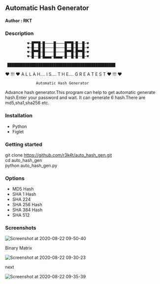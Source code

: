 <h2>Automatic Hash Generator</h2>


<h4>Author : RKT </h4>


### Description ###

        
        
        
              ♥─█▀▀█─█────█────█▀▀█─█──█─♥
              ♥─█──█─█────█────█──█─█──█─♥
              ♥─█▀▀█─█────█────█▀▀█─█▀▀█─♥
              ♥─█──█─█▄▄▄─█▄▄▄─█──█─█──█─♥

     █████████████████████████████████████████████████
 ♥ !!! ♥ A L L A H.... I S.... T H E.... G R E A T E S T ♥ !!! ♥
 
                  Automatic Hash Generator


Advance hash generator.This program can help to get automatic generate hash.Enter your password and wait. It can generate 6 hash.There are md5,sha1,sha256 etc.      

### Installation ###

<ul>
<li>Python</li>
<li>Figlet</li>
</ul>

### Getting started ###

git clone https://github.com/r3k4t/auto_hash_gen.git
<br>
cd auto_hash_gen
<br>
python auto_hash_gen.py
<br>

### Options ###

<ul>
<li>MD5 Hash</li>
<li>SHA 1 Hash</li>
 <li> SHA 224 </li>
<li>SHA 256 Hash </li>
 <li>SHA 384 Hash </li>
<li>SHA 512</li>
</ul>

### Screenshots ###

![Screenshot at 2020-08-22 09-50-40](https://user-images.githubusercontent.com/69615463/90948500-17c37b80-e45d-11ea-965f-e914cdabc8b1.png)

Binary Matrix

![Screenshot at 2020-08-22 09-30-23](https://user-images.githubusercontent.com/69615463/90948372-7d166d00-e45b-11ea-8547-c572ba2ab6f4.png)

next

![Screenshot at 2020-08-22 09-35-39](https://user-images.githubusercontent.com/69615463/90948380-9c14ff00-e45b-11ea-914b-adcc70870587.png)


